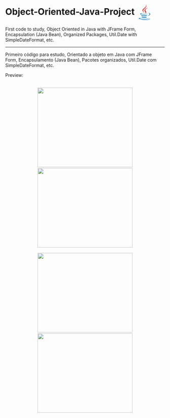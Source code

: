 # Object-Oriented-Java-Project <img align="center" alt="mateusayres-Java" height="50" width="50" src="https://raw.githubusercontent.com/devicons/devicon/master/icons/java/java-original.svg">

First code to study, Object Oriented in Java with JFrame Form, Encapsulation (Java Bean), Organized Packages, Util.Date with SimpleDateFormat, etc.

**********************************************

Primeiro código para estudo, Orientado a objeto em Java com JFrame Form, Encapsulamento (Java Bean), Pacotes organizados, Util.Date com SimpleDateFormat, etc.

Preview: <br><br>

<p align="center">
  <img src="https://github.com/mateusayres/object-oriented-java-project/assets/168099824/9bab68a5-e76b-4768-934a-b64ce8d423b2" width="300" height="250">
  <img src="https://github.com/mateusayres/object-oriented-java-project/assets/168099824/2d758def-57f1-40ed-82d3-ed84f45419d3" width="300" height="250">
</p>
<p align="center">
  <img src="https://github.com/mateusayres/object-oriented-java-project/assets/168099824/8bd2d409-3bb0-4128-8217-f4866a424e0b" width="300" height="250">
  <img src="https://github.com/mateusayres/object-oriented-java-project/assets/168099824/d0a8cbc4-27c5-44e7-b6fb-340eb7dacefa" width="300" height="250">
</p>
